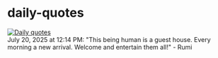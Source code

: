 # daily-quotes
[![Daily quotes](https://github.com/ceepu8/daily-quotes/actions/workflows/daily-quote.yml/badge.svg)](https://github.com/ceepu8/daily-quotes/actions/workflows/daily-quote.yml)<br/>
July 20, 2025 at 12:14 PM: "This being human is a guest house. Every morning a new arrival. Welcome and entertain them all!" - Rumi
